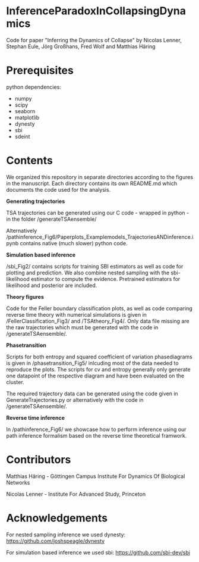 # InferenceParadoxInCollapsingDynamics

Code for paper "Inferring the Dynamics of Collapse" by Nicolas Lenner, Stephan Eule, Jörg Großhans, Fred Wolf and Matthias Häring

# Prerequisites
python dependencies:

- numpy
- scipy
- seaborn
- matplotlib
- dynesty
- sbi
- sdeint


# Contents

We organized this repository in separate directories according to the figures in the manuscript. Each directory contains its own README.md which documents the code used for the analysis.

**Generating trajectories**

TSA trajectories can be generated using our C code - wrapped in python - in the folder /generateTSAensemble/

Alternatively /pathinference_Fig6/Paperplots_Examplemodels_TrajectoriesANDinference.ipynb contains native (much slower) python code.


**Simulation based inference**

/sbi_Fig2/ contains scripts for training SBI estimators as well as code for plotting and prediction. We also combine nested sampling with the sbi-likelihood estimator to compute the evidence. Pretrained estimators for likelihood and posterior are included.

**Theory figures**

Code for the Feller boundary classification plots, as well as code comparing reverse time theory with numerical simulations is given in /FellerClassification_Fig3/ and /TSAtheory_Fig4/. Only data file missing are the raw trajectories which must be generated with the code in /generateTSAensemble/. 

**Phasetransition**

Scripts for both entropy and squared coefficient of variation phasediagrams is given in /phasetransition_Fig5/ inlcuding most of the data needed to reproduce the plots. The scripts for cv and entropy generally only generate one datapoint of the respective diagram and have been evaluated on the cluster. 

The required trajectory data can be generated using the code given in GenerateTrajectories.py or alternatively with the code in /generateTSAensemble/.

**Reverse time inference**

In /pathinference_Fig6/ we showcase how to perform inference using our path inference formalism based on the reverse time theoretical framwork.


# Contributors

Matthias Häring - Göttingen Campus Institute For Dynamics Of Biological Networks

Nicolas Lenner - Institute For Advanced Study, Princeton

# Acknowledgements

For nested sampling inference we used dynesty: https://github.com/joshspeagle/dynesty

For simulation based inference we used sbi: https://github.com/sbi-dev/sbi
